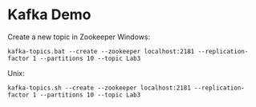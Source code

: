 # Kafka Demo

Create a new topic in Zookeeper
Windows:
```shell
kafka-topics.bat --create --zookeeper localhost:2181 --replication-factor 1 --partitions 10 --topic Lab3
```
Unix:
```shell
kafka-topics.sh --create --zookeeper localhost:2181 --replication-factor 1 --partitions 10 --topic Lab3
```